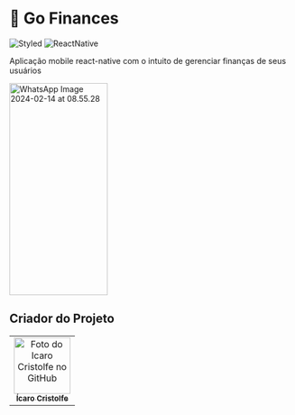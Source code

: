 <h1>🔰 Go Finances </h1>


![Styled](https://img.shields.io/badge/styled--components-DB7093?style=for-the-badge&logo=styled-components&logoColor=white)
![ReactNative](https://img.shields.io/badge/React_Native-20232A?style=for-the-badge&logo=react&logoColor=61DAFB)

<p>Aplicação mobile react-native com o intuito de gerenciar finanças de seus usuários
</p>

<a data-flickr-embed="true" href="https://www.flickr.com/photos/196553482@N03/53529018700/in/dateposted-public/" title="WhatsApp Image 2024-02-14 at 08.55.28"><img src="https://live.staticflickr.com/65535/53529018700_c979d4b29c_o.jpg" width="174" height="376" alt="WhatsApp Image 2024-02-14 at 08.55.28"/></a>


## Criador do Projeto
<table>
  <tr>
    <td align="center">
      <a href="#">
        <img src="https://avatars.githubusercontent.com/u/82662425?v=4" width="100px;" alt="Foto do Icaro Cristolfe no GitHub"/><br>
        <sub>
          <b>Ícaro Cristolfe</b>
        </sub>
      </a>
    </td>
  </tr>
</table>
